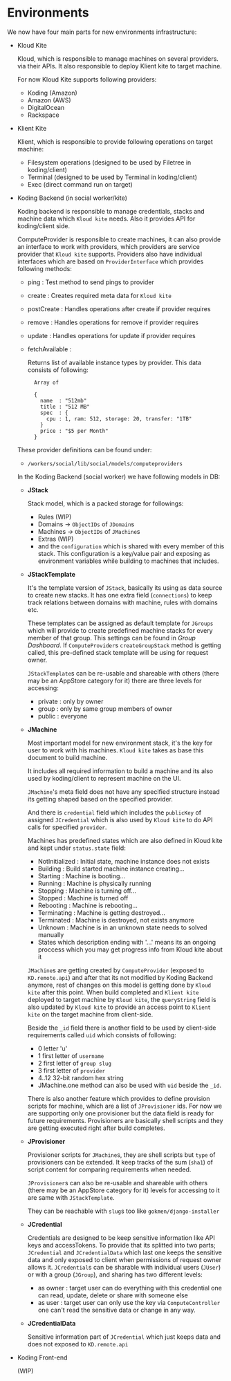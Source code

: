 Environments
============


We now have four main parts for new environments infrastructure:

  - Kloud Kite

    Kloud, which is responsible to manage machines on several providers.
    via their APIs. It also responsible to deploy Klient kite to target
    machine.

    For now Kloud Kite supports following providers:

    - Koding (Amazon)
    - Amazon (AWS)
    - DigitalOcean
    - Rackspace


  - Klient Kite

    Klient, which is responsible to provide following operations on target
    machine:

    - Filesystem operations (designed to be used by Filetree in koding/client)
    - Terminal (designed to be used by Terminal in koding/client)
    - Exec (direct command run on target)


  - Koding Backend (in social worker/kite)

    Koding backend is responsible to manage credentials, stacks and machine
    data which `Kloud kite` needs. Also it provides API for koding/client side.

    ComputeProvider is responsible to create machines, it can also provide an
    interface to work with providers, which providers are service provider that
    `Kloud kite` supports. Providers also have individual interfaces which are
    based on `ProviderInterface` which provides following methods:

      - ping           : Test method to send pings to provider
      - create         : Creates required meta data for `Kloud kite`
      - postCreate     : Handles operations after create if provider requires
      - remove         : Handles operations for remove if provider requires
      - update         : Handles operations for update if provider requires
      - fetchAvailable :

        Returns list of available instance types by provider. This data
        consists of following:

        ```
          Array of

          {
            name  : "512mb"
            title : "512 MB"
            spec  : {
              cpu : 1, ram: 512, storage: 20, transfer: "1TB"
            }
            price : "$5 per Month"
          }
        ```

    These provider definitions can be found under:

      - `/workers/social/lib/social/models/computeproviders`


    In the Koding Backend (social worker) we have following models in DB:


      - **JStack**

        Stack model, which is a packed storage for followings:

        - Rules (WIP)
        - Domains  -> `ObjectIDs` of `JDomain`s
        - Machines -> `ObjectIDs` of `JMachine`s
        - Extras (WIP)
        - and the `configuration` which is shared with every member of this
          stack. This configuration is a key/value pair and exposing as
          environment variables while building to machines that includes.


      - **JStackTemplate**

        It's the template version of `JStack`, basically its using as data
        source to create new stacks. It has one extra field (`connections`) to
        keep track relations between domains with machine, rules with domains
        etc.

        These templates can be assigned as default template for `JGroups`
        which will provide to create predefined machine stacks for every member
        of that group. This settings can be found in *Group Dashboard*. If
        `ComputeProvider`s `createGroupStack` method is getting called, this
        pre-defined stack template will be using for request owner.

        `JStackTemplate`s can be re-usable and shareable with others (there may
        be an AppStore category for it) there are three levels for accessing:

          - private : only by owner
          - group   : only by same group members of owner
          - public  : everyone


      - **JMachine**

        Most important model for new environment stack, it's the key for user
        to work with his machines. `Kloud kite` takes as base this document to
        build machine.

        It includes all required information to build a machine and its also
        used by koding/client to represent machine on the UI.

        `JMachine`'s meta field does not have any specified structure instead
        its getting shaped based on the specified provider.

        And there is `credential` field which includes the `publicKey` of
        assigned `JCredential` which is also used by `Kloud kite` to do API
        calls for specified `provider`.


        Machines has predefined states which are also defined in Kloud kite and
        kept under `status.state` field:

          - NotInitialized : Initial state, machine instance does not exists
          - Building       : Build started machine instance creating...
          - Starting       : Machine is booting...
          - Running        : Machine is physically running
          - Stopping       : Machine is turning off...
          - Stopped        : Machine is turned off
          - Rebooting      : Machine is rebooting...
          - Terminating    : Machine is getting destroyed...
          - Terminated     : Machine is destroyed, not exists anymore
          - Unknown        : Machine is in an unknown state needs to solved
                             manually

          * States which description ending with '...' means its an ongoing
          proccess which you may get progress info from Kloud kite about it

        `JMachine`s are getting created by `ComputeProvider` (exposed to
        `KD.remote.api`) and after that its not modified by Koding Backend
        anymore, rest of changes on this model is getting done by `Kloud kite`
        after this point. When build completed and `Klient kite` deployed to
        target machine by `Kloud kite`, the `queryString` field is also updated
        by `Kloud kite` to provide an access point to `Klient kite` on the
        target machine from client-side.

        Beside the `_id` field there is another field to be used by client-side
        requirements called `uid` which consists of following:

          - 0     letter 'u'
          - 1     first letter of `username`
          - 2     first letter of `group slug`
          - 3     first letter of `provider`
          - 4..12 32-bit random hex string

          * JMachine.one method can also be used with `uid` beside the `_id`.

        There is also another feature which provides to define provision
        scripts for machine, which are a list of `JProvisioner` ids. For now
        we are supporting only one provisioner but the data field is ready for
        future requirements. Provisioners are basically shell scripts and they
        are getting executed right after build completes.


      - **JProvisioner**

        Provisioner scripts for `JMachine`s, they are shell scripts but `type`
        of provisioners can be extended. It keep tracks of the sum (`sha1`) of
        script content for comparing requirements when needed.

        `JProvisioner`s can also be re-usable and shareable with others (there
        may be an AppStore category for it) levels for accessing to it are same
        with `JStackTemplate`.

        They can be reachable with `slug`s too like `gokmen/django-installer`


      - **JCredential**

        Credentials are designed to be keep sensitive information like API keys
        and accessTokens. To provide that its splitted into two parts;
        `JCredential` and `JCredentialData` which last one keeps the sensitive
        data and only exposed to client when permissions of request owner
        allows it. `JCredential`s can be sharable with individual users
        (`JUser`) or with a group (`JGroup`), and sharing has two different
        levels:

          - as owner : target user can do everything with this credential
                       one can read, update, delete or share with someone else
          - as user  : target user can only use the key via `ComputeController`
                       one can't read the sensitive data or change in any way.

      - **JCredentialData**

        Sensitive information part of `JCredential` which just keeps data and
        does not exposed to `KD.remote.api`


  - Koding Front-end

    (WIP)
